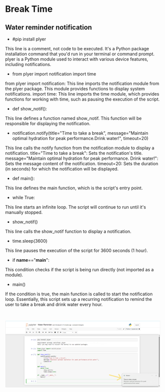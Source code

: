 # Break Time
## Water reminder notification

-  #pip install plyer

This line is a comment, not code to be executed.
It's a Python package installation command that you'd run in your terminal or command prompt.
plyer is a Python module used to interact with various device features, including notifications.
-  from plyer import notification import time

from plyer import notification: This line imports the notification module from the plyer package. This module provides functions to display system notifications.
import time: This line imports the time module, which provides functions for working with time, such as pausing the execution of the script.
-  def show_notif():

This line defines a function named show_notif. This function will be responsible for displaying the notification.
-  notification.notify(title="Time to take a break", message="Maintain optimal hydration for peak performance.Drink water!", timeout=20)

This line calls the notify function from the notification module to display a notification.
title="Time to take a break": Sets the notification's title.
message="Maintain optimal hydration for peak performance. Drink water!": Sets the message content of the notification.
timeout=20: Sets the duration (in seconds) for which the notification will be displayed.
-  def main():

This line defines the main function, which is the script's entry point.
-  while True:

This line starts an infinite loop. The script will continue to run until it's manually stopped.
-  show_notif()

This line calls the show_notif function to display a notification.
-  time.sleep(3600)

This line pauses the execution of the script for 3600 seconds (1 hour).
-  if __name__=="__main__":

This condition checks if the script is being run directly (not imported as a module).
-  main()

If the condition is true, the main function is called to start the notification loop.
Essentially, this script sets up a recurring notification to remind the user to take a break and drink water every hour.

<br>
<p align="center">
<img src="https://github.com/ShubhangiChawla/Break-Time/blob/main/Notification%20Water%20Reminder.png">
</p>
